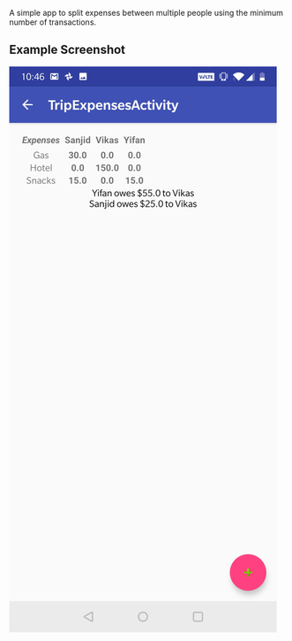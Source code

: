 A simple app to split expenses between multiple people using the minimum number of transactions.

## Example Screenshot

![Alt text](/images/TripExpenseActivity.jpg?raw=true)

